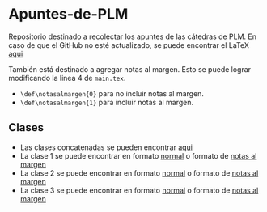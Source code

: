 # Apuntes-de-PLM
Repositorio destinado a recolectar los apuntes de las cátedras de PLM.
En caso de que el GitHub no esté actualizado, se puede encontrar el LaTeX [aqui](https://www.overleaf.com/5798785323ktgjfxtmfvrb)

También está destinado a agregar notas al margen. Esto se puede lograr modificando la linea 4 de `main.tex`.
- `\def\notasalmargen{0}` para no incluir notas al margen.
- `\def\notasalmargen{1}` para incluir notas al margen.

## Clases
- Las clases concatenadas se pueden encontrar [aqui](./pdfs/Apuntes_de_PLM.pdf)
- La clase 1 se puede encontrar en formato [normal](./pdfs/clase01.pdf) o formato de [notas al margen](./pdfs/clase01NM.pdf)
- La clase 2 se puede encontrar en formato [normal](./pdfs/clase02.pdf) o formato de [notas al margen](./pdfs/clase02NM.pdf)
- La clase 3 se puede encontrar en formato [normal](./pdfs/clase03.pdf) o formato de [notas al margen](./pdfs/clase03NM.pdf)
